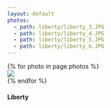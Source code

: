 ```yaml
---
layout: default
photos: 
  - path: liberty/liberty_3.JPG
  - path: liberty/liberty_4.JPG
  - path: liberty/liberty_5.JPG
  - path: liberty/liberty_6.JPG
---
```


<div class='grid'>
    {% for photo in page.photos %}
    <div class = "grid-item {{ photo.categories }}">
      <!--a href="{{ site.baseurl }}/assets/photos/{{ photo.path}}" data-lightbox="gallery" rel="lightbox"-->
        <img src="{{ site.baseurl }}/assets/photos/{{ photo.path}}"> <!--class="hover-fade"-->
      <!--/a-->
    </div>
    {% endfor %}
</div>

<h4 class='upcase'>
  Liberty
</h4>

<script src="{{ site.baseurl }}/javascripts/lightbox-plus-jquery.js"></script>
<script>
  lightbox.option({'disableScrolling':true, 'showImageNumberLabel':false})
</script>

<script src="https://npmcdn.com/imagesloaded@4.1/imagesloaded.pkgd.min.js"></script>
<script src="https://npmcdn.com/isotope-layout@3.0/dist/isotope.pkgd.min.js"></script>
<script src="{{ site.baseurl }}/javascripts/packery-mode.pkgd.min.js"></script>
<script> 
  // init Isotope
  var $grid = $('.grid').isotope({
    layoutMode: 'masonry',
    itemSelector: '.grid-item',
    transitionDuration: '0.8s',
    // stagger: '0.04s',
    // disable scale transform transition when hiding
    hiddenStyle: {
      opacity: 0
    },
    visibleStyle: {
      opacity: 1
    }
  });
  
  // layout Isotope after each image loads
  $grid.imagesLoaded().progress( function() {
    $grid.isotope('layout');
  });

  // reveal all items after init
  var iso = $grid.data('isotope');
  $grid.isotope( 'reveal', iso.items );
</script>

<script type="text/javascript" src="//code.jquery.com/jquery-1.11.0.min.js"></script>
<script type="text/javascript" src="//code.jquery.com/jquery-migrate-1.2.1.min.js"></script>
